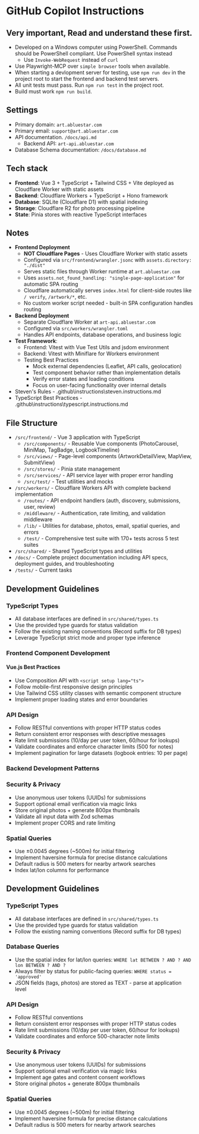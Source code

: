 # GitHub Copilot Instructions

## Very important, Read and understand these first.

- Developed on a Windows computer using PowerShell. Commands should be PowerShell compliant. Use PowerShell syntax instead
  - Use `Invoke-WebRequest` instead of `curl`
- Use Playwright-MCP over `simple browser` tools when available.
- When starting a devlopment server for testing, use `npm run dev` in the project root to start the frontend and backend test servers.
- All unit tests must pass. Run `npm run test` in the project root.
- Build must work `npm run build`.

## Settings

- Primary domain: `art.abluestar.com`
- Primary email: `support@art.abluestar.com`
- API documentation. `/docs/api.md`
  - Backend API: `art-api.abluestar.com`
- Database Schema documentation: `/docs/database.md`

## Tech stack

- **Frontend**: Vue 3 + TypeScript + Tailwind CSS + Vite deployed as Cloudflare Worker with static assets
- **Backend**: Cloudflare Workers + TypeScript + Hono framework
- **Database**: SQLite (Cloudflare D1) with spatial indexing
- **Storage**: Cloudflare R2 for photo processing pipeline
- **State**: Pinia stores with reactive TypeScript interfaces

## Notes

- **Frontend Deployment**
  - **NOT Cloudflare Pages** - Uses Cloudflare Worker with static assets
  - Configured via `src/frontend/wrangler.jsonc` with `assets.directory: "./dist"`
  - Serves static files through Worker runtime at `art.abluestar.com`
  - Uses `assets.not_found_handling: "single-page-application"` for automatic SPA routing
  - Cloudflare automatically serves `index.html` for client-side routes like `/ verify`, `/artwork/*`, etc.
  - No custom worker script needed - built-in SPA configuration handles routing
- **Backend Deployment**
  - Separate Cloudflare Worker at `art-api.abluestar.com`
  - Configured via `src/workers/wrangler.toml`
  - Handles API endpoints, database operations, and business logic
- **Test Framework**:
  - Frontend: Vitest with Vue Test Utils and jsdom environment
  - Backend: Vitest with Miniflare for Workers environment
  - Testing Best Practices
    - Mock external dependencies (Leaflet, API calls, geolocation)
    - Test component behavior rather than implementation details
    - Verify error states and loading conditions
    - Focus on user-facing functionality over internal details
- Steven's Rules - .github\instructions\steven.instructions.md
- TypeScript Best Practices - .github\instructions\typescript.instructions.md

## File Structure

- `/src/frontend/` - Vue 3 application with TypeScript
  - `/src/components/` - Reusable Vue components (PhotoCarousel, MiniMap, TagBadge, LogbookTimeline)
  - `/src/views/` - Page-level components (ArtworkDetailView, MapView, SubmitView)
  - `/src/stores/` - Pinia state management
  - `/src/services/` - API service layer with proper error handling
  - `/src/test/` - Test utilities and mocks
- `/src/workers/` - Cloudflare Workers API with complete backend implementation
  - `/routes/` - API endpoint handlers (auth, discovery, submissions, user, review)
  - `/middleware/` - Authentication, rate limiting, and validation middleware
  - `/lib/` - Utilities for database, photos, email, spatial queries, and errors
  - `/test/` - Comprehensive test suite with 170+ tests across 5 test suites
- `/src/shared/` - Shared TypeScript types and utilities
- `/docs/` - Complete project documentation including API specs, deployment guides, and troubleshooting
- `/tests/` - Current tasks

## Development Guidelines

### TypeScript Types

- All database interfaces are defined in `src/shared/types.ts`
- Use the provided type guards for status validation
- Follow the existing naming conventions (Record suffix for DB types)
- Leverage TypeScript strict mode and proper type inference

### Frontend Component Development

#### Vue.js Best Practices

- Use Composition API with `<script setup lang="ts">`
- Follow mobile-first responsive design principles
- Use Tailwind CSS utility classes with semantic component structure
- Implement proper loading states and error boundaries

### API Design

- Follow RESTful conventions with proper HTTP status codes
- Return consistent error responses with descriptive messages
- Rate limit submissions (10/day per user token, 60/hour for lookups)
- Validate coordinates and enforce character limits (500 for notes)
- Implement pagination for large datasets (logbook entries: 10 per page)

### Backend Development Patterns

### Security & Privacy

- Use anonymous user tokens (UUIDs) for submissions
- Support optional email verification via magic links
- Store original photos + generate 800px thumbnails
- Validate all input data with Zod schemas
- Implement proper CORS and rate limiting

### Spatial Queries

- Use ±0.0045 degrees (~500m) for initial filtering
- Implement haversine formula for precise distance calculations
- Default radius is 500 meters for nearby artwork searches
- Index lat/lon columns for performance

## Development Guidelines

### TypeScript Types

- All database interfaces are defined in `src/shared/types.ts`
- Use the provided type guards for status validation
- Follow the existing naming conventions (Record suffix for DB types)

### Database Queries

- Use the spatial index for lat/lon queries: `WHERE lat BETWEEN ? AND ? AND lon BETWEEN ? AND ?`
- Always filter by status for public-facing queries: `WHERE status = 'approved'`
- JSON fields (tags, photos) are stored as TEXT - parse at application level

### API Design

- Follow RESTful conventions
- Return consistent error responses with proper HTTP status codes
- Rate limit submissions (10/day per user token, 60/hour for lookups)
- Validate coordinates and enforce 500-character note limits

### Security & Privacy

- Use anonymous user tokens (UUIDs) for submissions
- Support optional email verification via magic links
- Implement age gates and content consent workflows
- Store original photos + generate 800px thumbnails

### Spatial Queries

- Use ±0.0045 degrees (~500m) for initial filtering
- Implement haversine formula for precise distance calculations
- Default radius is 500 meters for nearby artwork searches

